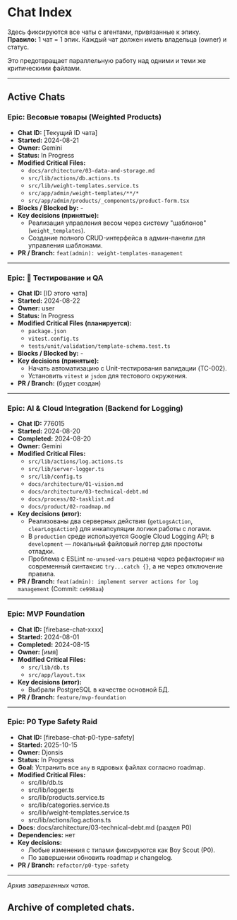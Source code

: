 # Chat Index

Здесь фиксируются все чаты с агентами, привязанные к эпику.  
**Правило:** 1 чат = 1 эпик. Каждый чат должен иметь владельца (owner) и статус.

Это предотвращает параллельную работу над одними и теми же критическими файлами.

---

## Active Chats

### Epic: Весовые товары (Weighted Products)
- **Chat ID:** [Текущий ID чата]
- **Started:** 2024-08-21
- **Owner:** Gemini
- **Status:** In Progress
- **Modified Critical Files:**
  - `docs/architecture/03-data-and-storage.md`
  - `src/lib/actions/db.actions.ts`
  - `src/lib/weight-templates.service.ts`
  - `src/app/admin/weight-templates/**/*`
  - `src/app/admin/products/_components/product-form.tsx`
- **Blocks / Blocked by:** -
- **Key decisions (принятые):**
  - Реализация управления весом через систему "шаблонов" (`weight_templates`).
  - Создание полного CRUD-интерфейса в админ-панели для управления шаблонами.
- **PR / Branch:** `feat(admin): weight-templates-management`

---

### Epic: 🧪 Тестирование и QA
- **Chat ID:** [ID этого чата]
- **Started:** 2024-08-22
- **Owner:** user
- **Status:** In Progress
- **Modified Critical Files (планируется):**
  - `package.json`
  - `vitest.config.ts`
  - `tests/unit/validation/template-schema.test.ts`
- **Blocks / Blocked by:** -
- **Key decisions (принятые):**
  - Начать автоматизацию с Unit-тестирования валидации (TC-002).
  - Установить `vitest` и `jsdom` для тестового окружения.
- **PR / Branch:** (будет создан)

---

### Epic: AI & Cloud Integration (Backend for Logging)
- **Chat ID:** 776015
- **Started:** 2024-08-20
- **Completed:** 2024-08-20
- **Owner:** Gemini
- **Modified Critical Files:**
  - `src/lib/actions/log.actions.ts`
  - `src/lib/server-logger.ts`
  - `src/lib/config.ts`
  - `docs/architecture/01-vision.md`
  - `docs/architecture/03-technical-debt.md`
  - `docs/process/02-tasklist.md`
  - `docs/product/02-roadmap.md`
- **Key decisions (итог):**
  - Реализованы два серверных действия (`getLogsAction`, `clearLogsAction`) для инкапсуляции логики работы с логами.
  - В `production` среде используется Google Cloud Logging API; в `development` — локальный файловый логгер для простоты отладки.
  - Проблема с ESLint `no-unused-vars` решена через рефакторинг на современный синтаксис `try...catch {}`, а не через отключение правила.
- **PR / Branch:** `feat(admin): implement server actions for log management` (Commit: `ce998aa`)

---

### Epic: MVP Foundation
- **Chat ID:** [firebase-chat-xxxx]
- **Started:** 2024-08-01
- **Completed:** 2024-08-15
- **Owner:** [имя]
- **Modified Critical Files:**
  - `src/lib/db.ts`
  - `src/app/layout.tsx`
- **Key decisions (итог):**
  - Выбрали PostgreSQL в качестве основной БД.
- **PR / Branch:** `feature/mvp-foundation`

---

### Epic: P0 Type Safety Raid
- **Chat ID:** [firebase-chat-p0-type-safety]
- **Started:** 2025-10-15
- **Owner:** Djonsis
- **Status:** In Progress
- **Goal:** Устранить все `any` в ядровых файлах согласно roadmap.
- **Modified Critical Files:**
  - src/lib/db.ts
  - src/lib/logger.ts
  - src/lib/products.service.ts
  - src/lib/categories.service.ts
  - src/lib/weight-templates.service.ts
  - src/lib/actions/log.actions.ts
- **Docs:** docs/architecture/03-technical-debt.md (раздел P0)
- **Dependencies:** нет
- **Key decisions:**
  - Любые изменения с типами фиксируются как Boy Scout (P0).
  - По завершении обновить roadmap и changelog.
- **PR / Branch:** `refactor/p0-type-safety`

---

*Архив завершенных чатов.*

## Archive of completed chats.

